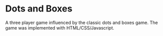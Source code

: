 # Dots and Boxes 
A three player game influenced by the classic dots and boxes game. The game was implemented with HTML/CSS/Javascript.

